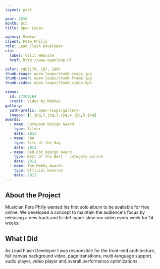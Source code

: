 ```yaml
---
layout: post

year: 2010
month: Oct
title: Open Loops

agency: Momkai
client: Pete Philly
role: Lead Flash Developer
cta:
  label: Visit Website
  href: http://www.openloop.nl

color: rgb(179, 187, 180)
thumb-image: open-loops/thumb-image.jpg
thumb-cover: open-loops/thumb-frame.jpg
thumb-video: open-loops/thumb-video.mp4

vimeo:
  id: 17209164
  credit: Video by Momkai
gallery:
  path-prefix: open-loops/gallery-
  images: [1.jpg,2.jpg,3.jpg,4.jpg,5.jpg]
awards:
  - name: European Design Award
    type: Silver
    date: 2011
  - name: FWA
    type: Site of the Day
    date: 2011
  - name: Red Dot Design Award
    type: Best of the Best - category online
    date: 2011
  - name: The Webby Awards
    type: Official Honoree
    date: 2011
---
```


About the Project
-----------------
Musician Pete Philly wanted his first solo album to be available for free online. We developed a concept to maintain the audience's focus by releasing a new track and hi-def super slow-mo video every week for 14 weeks.

What I Did
----------
As Lead Flash Developer I was responsible for the front-end architecture, full canvas background video, page transitions, multi-language support, audio player, video player and overall performance optimizations.